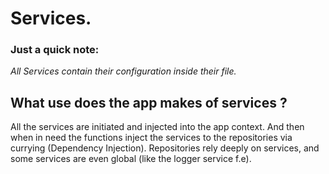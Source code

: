 # Services.

### Just a quick note:
*All Services contain their configuration inside their file.*

## What use does the app makes of services ?
All the services are initiated and injected into the app context.
And then when in need the functions inject the services to the repositories via currying (Dependency Injection).
Repositories rely deeply on services, and some services are even global (like the logger service f.e).

